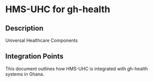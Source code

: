 # HMS-UHC for gh-health

## Description

Universal Healthcare Components

## Integration Points

This document outlines how HMS-UHC is integrated with gh-health systems in Ghana.
